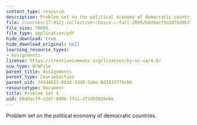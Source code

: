 ```yaml
---
content_type: resource
description: Problem set on the political economy of democratic countries.
file: /courses/17-812j-collective-choice-i-fall-2008/60ddacf9a2df8d0b7fa1371d69926ebb_pset4.pdf
file_size: 70006
file_type: application/pdf
hide_download: true
hide_download_original: null
learning_resource_types:
- Assignments
license: https://creativecommons.org/licenses/by-nc-sa/4.0/
ocw_type: OCWFile
parent_title: Assignments
parent_type: CourseSection
parent_uid: f6d44623-883d-33d8-5a6e-8d3437770c0b
resourcetype: Document
title: Problem Set 4
uid: 60ddacf9-a2df-8d0b-7fa1-371d69926ebb
---
```

Problem set on the political economy of democratic countries.